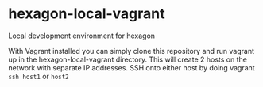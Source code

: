 # hexagon-local-vagrant
Local development environment for hexagon

With Vagrant installed you can simply clone this repository and run vagrant up in the hexagon-local-vagrant directory.
This will create 2 hosts on the network with separate IP addresses.
SSH onto either host by doing vagrant ```ssh host1``` or ```host2```
